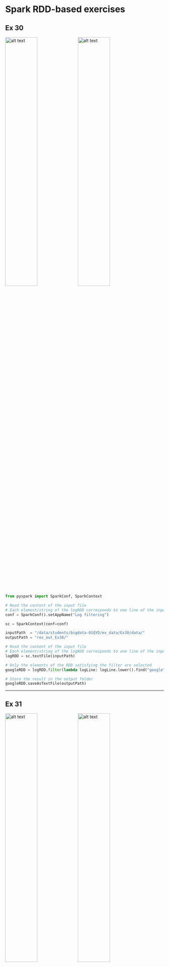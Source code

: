 # Spark RDD-based exercises

## Ex 30

<p float="left">
    <img src="./images/image.png" alt="alt text" width="45%" />
    <img src="./images/image-1.png" alt="alt text" width="45%" />
</p>

```python
from pyspark import SparkConf, SparkContext

# Read the content of the input file
# Each element/string of the logRDD corresponds to one line of the input file
conf = SparkConf().setAppName("Log filtering")

sc = SparkContext(conf=conf)

inputPath  = "/data/students/bigdata-01QYD/ex_data/Ex30/data/"
outputPath = "res_out_Ex30/" 

# Read the content of the input file
# Each element/string of the logRDD corresponds to one line of the input file
logRDD = sc.textFile(inputPath)

# Only the elements of the RDD satisfying the filter are selected
googleRDD = logRDD.filter(lambda logLine: logLine.lower().find("google") >= 0)

# Store the result in the output folder
googleRDD.saveAsTextFile(outputPath)
```

---

## Ex 31

<p float="left">
    <img src="./images/image-2.png" alt="alt text" width="45%" />
    <img src="./images/image-3.png" alt="alt text" width="45%" />
</p>

#### difference between map() and flatmap()

`map()` and `flatMap()` are both Spark transformations used to apply a function to each element of an RDD, but they behave differently in terms of output structure.

1) map()
    - Transforms each input element into one output element.
    - The result is an RDD where each input element maps to a single transformed element.

    Example:

    ```python
    rdd = sc.parallelize(["hello", "world"])

    mapped_rdd = rdd.map(lambda x: x.upper())
    print(mapped_rdd.collect())

    # Output: ['HELLO', 'WORLD']

    ```

2) flatmap()
    - Transforms each input element into zero or more output elements.
    - The result is a flattened RDD where the transformation function returns an iterable, and Spark automatically expands (flattens) it.
    Example:

    ```python
    rdd = sc.parallelize(["hello world", "hi"])

    flat_mapped_rdd = rdd.flatMap(lambda x: x.split(" "))
    print(flat_mapped_rdd.collect())

    # Output: ['hello', 'world', 'hi']

    ```

- Use map() when each input element should correspond to exactly one output element.
- Use flatMap() when each input element may produce multiple outputs, or when flattening a list structure.

#### version with map()

```python
from pyspark import SparkConf, SparkContext

conf = SparkConf().setAppName("Ex 31")
sc = SparkContext(conf=conf)

inputPath  = "/data/students/bigdata-01QYD/ex_data/Ex31/data/"
outputPath = "res_out_Ex31/"

# Read the content of the input file
# Each element/string of the logRDD corresponds to one line of the input file
logRDD = sc.textFile(inputPath)

# Only the elements of the RDD satisfying the filter are selected
googleRDD = logRDD.filter(lambda logLine: logLine.lower().find("www.google.com")>=0)

# Use map to select only the IP address. It is the first field before -
IPsRDD = googleRDD.map(lambda logLine: logLine.split('-')[0])

# Remove duplicates
distinctIPsRDD = IPsRDD.distinct()

# Store the result in the output folder
distinctIPsRDD.saveAsTextFile(outputPath)
```

#### version with flatmap()

```python
from pyspark import SparkConf, SparkContext

conf = SparkConf().setAppName("Ex 31")
sc = SparkContext(conf=conf)

inputPath  = "/data/students/bigdata-01QYD/ex_data/Ex31/data/"
outputPath = "res_out_Ex31/"

# Read the content of the input file
# Each element/string of the logRDD corresponds to one line of the input file
logRDD = sc.textFile(inputPath)

def filterAndExtractIP(line):
    # Inizialize the list that will be returned by this function
    listIPs = []
    
    # If line contains www.google.com add the IP of this line in the returned list
    if line.lower().find("www.google.com")>=0:
        IP = line.split('-')[0]
        listIPs.append(IP)
        
    # return listIPs
    return listIPs

# Only the elements of the RDD satisfying the filter are selected
# and the associated IPs are returned
# Those lines that do not contain "www.google.com" return an empy list.
IPsRDD = logRDD.flatMap(filterAndExtractIP)

# Remove duplicates
distinctIPsRDD = IPsRDD.distinct()

# Store the result in the output folder
distinctIPsRDD.saveAsTextFile(outputPath)
```

---

## Ex 32

<p float="left">
    <img src="./images/image-4.png" alt="alt text" width="45%" />
    <img src="./images/image-5.png" alt="alt text" width="45%" />
</p>

1. We can use the take `takeOrdered(num)` action → since by default it uses the ascending order, we customize the sorting function by negating the elements. In this way we get the elements in descending order and we  only the first one. Keep in mind it returns a list even if there is only one element.
2. We can also use the `top(num)` action → it will retrieve the `num` largest elements in the collection. Of course, we will take only the first one. Same as before: keep in mind it returns a list even if there is only one element.
3. Firstly, with `map()` we retrieve all the values (the same as the examples before) and then with `reduce()` we take only the maximum value.

### version with takeOrdered()

```python
from pyspark import SparkConf, SparkContext

conf = SparkConf().setAppName("Ex 32")
sc = SparkContext(conf=conf)

inputPath  = "/data/students/bigdata-01QYD/ex_data/Ex32/data/"

# Read the content of the input file
readingsRDD = sc.textFile(inputPath)

# Extract the PM10 values
# It can be implemented by using the map transformation
# Split each line and select the third field
# Remember to convert it into a float, otherwise it will be a string
pm10ValuesRDD = readingsRDD.map(lambda PM10Reading: float(PM10Reading.split(',')[2]))

# Select the maximum PM10 value by using the takeOrdered action. We need to change the "sort function"
maxPM10Value = pm10ValuesRDD.takeOrdered(1, lambda n: -1*n)[0]

# Print the result on the standard output of the Driver program/notebook
print(maxPM10Value)

```

### version with top() action

```python
from pyspark import SparkConf, SparkContext

conf = SparkConf().setAppName("Ex 32")
sc = SparkContext(conf=conf)

inputPath  = "/data/students/bigdata-01QYD/ex_data/Ex32/data/"

# Read the content of the input file
readingsRDD = sc.textFile(inputPath)

# Extract the PM10 values
# It can be implemented by using the map transformation
# Split each line and select the third field
pm10ValuesRDD = readingsRDD.map(lambda PM10Reading: float(PM10Reading.split(',')[2]))

# Select the maximum PM10 value by using the top action
maxPM10Value = pm10ValuesRDD.top(1)[0]

# Print the result on the standard output of the Driver program/notebook
print(maxPM10Value)
```

### version with reduce()

```python
from pyspark import SparkConf, SparkContext

conf = SparkConf().setAppName("Ex 32")
sc = SparkContext(conf=conf)

inputPath  = "/data/students/bigdata-01QYD/ex_data/Ex32/data/"

# Read the content of the input file
readingsRDD = sc.textFile(inputPath)

# Extract the PM10 values
# It can be implemented by using the map transformation
# Split each line and select the third field
pm10ValuesRDD = readingsRDD.map(lambda PM10Reading: float(PM10Reading.split(',')[2]))

# Select/compute the maximum PM10 value
# The lambda function is applied in a pairwise fashion to combine the elements
# It compares two values and returns the larger one, progressively reducing the RDD.
maxPM10Value = pm10ValuesRDD.reduce(lambda value1, value2: max(value1,value2))

# Print the result on the standard output of the Driver program/notebook
print("maxPM10Value")
```

##### How `reduce()` Works for Finding the Maximum Value

Let's break down how `reduce()` works for finding the **maximum PM10 value**.

```python
maxPM10Value = pm10ValuesRDD.reduce(lambda value1, value2: max(value1, value2))
```

##### Step-by-Step Explanation

1. **Initial Values**:
   - `value1` and `value2` are the two values that are taken from the RDD.

2. **Lambda Function**:
   - The lambda function `lambda value1, value2: max(value1, value2)` compares `value1` and `value2` and returns the larger of the two. This comparison happens iteratively across the entire RDD.

##### Example with RDD values

If the RDD contains the following values:

```python
[35.2, 42.3, 28.7, 50.1, 60.4]
```

Here’s how the process works:

1. The first comparison is between `35.2` and `42.3`. The function returns `42.3`.
2. Next, it compares `42.3` and `28.7`. The function returns `42.3`.
3. Then, it compares `42.3` and `50.1`. The function returns `50.1`.
4. Finally, it compares `50.1` and `60.4`. The function returns `60.4`.

##### Final Result

After applying the `reduce()` function across all elements in the RDD, the maximum PM10 value, `60.4`, is returned.

---

## Ex 33

<p float="left">
    <img src="./images/image-6.png" alt="alt text" width="45%" />
    <img src="./images/image-7.png" alt="alt text" width="45%" />
</p>

### version with top()

```python
# Read the content of the input file
readingsRDD = sc.textFile(inputPath)

# Extract the PM10 values
# It can be implemented by using the map transformation
# Split each line and select the third field
pm10ValuesRDD = readingsRDD.map(lambda PM10Reading: float(PM10Reading.split(',')[2]))

# Select the top-3 values
top3PM10Value = pm10ValuesRDD.top(3)

# Print the result on the standard output of the Driver program/notebook
print(top3PM10Value)
```

### version with takeOrdered()

```python
# Select the top-3 values
top3PM10Value = pm10ValuesRDD.takeOrdered(3, lambda num: -num)
```

---

## Ex 34

<p float="left">
    <img src="./images/image-8.png" alt="alt text" width="45%" />
    <img src="./images/image-9.png" alt="alt text" width="45%" />
</p>

1. We first map the values and find the maximum with reduce. We then use this result to select from all the lines only those where the PM10 value is equal to this one (`filter()` action).
We used the `reduce()` method to find the maximum, but we could have used `top()` or `takeOrdered()` as in the example before without problems.
Be careful: we can use `takeOrdered()` or `top()` only to select the maximum value, not to select all the lines associated with the maximum value!

### version with reduce() and filter()

```python
from pyspark import SparkConf, SparkContext

conf = SparkConf().setAppName("Ex 34")
sc = SparkContext(conf=conf)

inputPath  = "/data/students/bigdata-01QYD/ex_data/Ex34/data/"
outputPath = "res_out_Ex34/"

# Read the content of the input file
readingsRDD = sc.textFile(inputPath)

# Extract the PM10 values
# It can be implemented by using the map transformation
# Split each line and select the third field
pm10ValuesRDD = readingsRDD.map(lambda PM10Reading: float(PM10Reading.split(',')[2]))

# Select/compute the maximum PM10 value
maxPM10Value = pm10ValuesRDD.reduce(lambda value1, value2: max(value1,value2))

# Filter the content of readingsRDD
# Select only the line(s) associated with the maxPM10Value
selectedRecordsRDD = readingsRDD.filter(lambda PM10Reading: float(PM10Reading.split(',')[2])==maxPM10Value)

# Store the result in the output folder
selectedRecordsRDD.saveAsTextFile(outputPath)
```

### version with takeOrdered()

```py
# Select/compute the maximum PM10 value by using takeOrdered
maxPM10Value = pm10ValuesRDD.takeOrdered(1, lambda num: -num)[0]
```

We only select the maximum and then nothing changes with respect to the previous version.

It would have been **WRONG** a solution like this:

```py
# Extract the top-1 result by using takeOrdered
# Consider the PM10 value to select the top-1 line
selectedRecords  = readingsRDD.takeOrdered(1, lambda PM10Reading: -1*float(PM10Reading.split(',')[2]))
# This solution is WRONG because it selects the first line associated with the maximum PM10 and 
# not all the lines (potentially more than one) associated with the maximum PM10 value 

# Transform the local list returned by top in to an RDD
selectedRecordsRDD = sc.parallelize(selectedRecords)
```

---

## Ex 35

<p float="left">
    <img src="./images/image-10.png" alt="alt text" width="45%" />
    <img src="./images/image-11.png" alt="alt text" width="45%" />
</p>

1. We find the maximum as before
2. We select only the lines with the maximum value
3. We extract the dates from those lines

```py
from pyspark import SparkConf, SparkContext

conf = SparkConf().setAppName("Ex 35")
sc = SparkContext(conf=conf)

inputPath  = "/data/students/bigdata-01QYD/ex_data/Ex35/data/"
outputPath = "res_out_Ex35/"

# Read the content of the input file
readingsRDD = sc.textFile(inputPath)

# Extract the PM10 values
# It can be implemented by using the map transformation
# Split each line and select the third field
pm10ValuesRDD = readingsRDD.map(lambda PM10Reading: float(PM10Reading.split(',')[2]))

# Select/compute the maximum PM10 value
maxPM10Value = pm10ValuesRDD.reduce(lambda value1, value2: max(value1,value2))

# Filter the content of readingsRDD
# Select only the line(s) associated with the maxPM10Value
selectedRecordsRDD = readingsRDD.filter(lambda PM10Reading: float(PM10Reading.split(',')[2])==maxPM10Value)

# Extract the dates from the selected records (second field of each string)
datesRDD = selectedRecordsRDD.map(lambda PM10Reading: PM10Reading.split(',')[1])

# Remove duplicates, if any
distinctDatesRDD = datesRDD.distinct()

# Store the result in the output folder
distinctDatesRDD.saveAsTextFile(outputPath)
```

---

## Ex 36

<p float="left">
    <img src="./images/image-12.png" alt="alt text" width="45%" />
    <img src="./images/image-13.png" alt="alt text" width="45%" />
</p>

**Version 1**

1. We extract only the PM10Values (`map()`)
2. We sum them (`reduce()`)
3. We find the number of elements (`count()`)
4. We compute the average

**Version 2**

1. We extract the PM10Values, but this time we return the tuple (PM10 value, 1) (`map()`)
2. We compute the sum of the pm 10 values and the count of the number of lines together (`reduce()`)
3. We use those values to compute the average

**Version 3**

1. We compute the sum of the PM10 values and the number of input lines by using the aggregate action
2. We compute the average

### version 1

```py
from pyspark import SparkConf, SparkContext

conf = SparkConf().setAppName("Ex 36")
sc = SparkContext(conf=conf)

inputPath  = "/data/students/bigdata-01QYD/ex_data/Ex36/data/"

# Read the content of the input file
readingsRDD = sc.textFile(inputPath)

# Extract the PM10 values
# It can be implemented by using the map transformation
# Split each line and select the third field
pm10ValuesRDD = readingsRDD.map(lambda PM10Reading: float(PM10Reading.split(',')[2]))

# Compute the sum of the PM10 values by using the reduce action
sumPM10Values = pm10ValuesRDD.reduce(lambda value1, value2: value1+value2)

# Count the number of lines of the input file
numLines = pm10ValuesRDD.count()

# Compute average
print("Average=", sumPM10Values / numLines)
```

### version 2

```py
# Extract the PM10 values and return a tuple(PM10 value, 1)
# It can be implemented by using the map transformation
# PM10 is the third field of each input string
pm10ValuesRDD = readingsRDD.map(lambda PM10Reading: ( float(PM10Reading.split(',')[2]), 1) )

# Compute the sum of the PM10 values and the number of input lines (= sum of onses) by using the reduce action
sumPM10ValuesCountLines = pm10ValuesRDD.reduce(lambda value1, value2: (value1[0]+value2[0], value1[1]+value2[1]))

# Compute the average PM10 value
# sumPM10ValuesCountLines[0] is equal to the sum of the input PM10 values
# sumPM10ValuesCountLines[1] is equal to the number of input lines/input values
print("Average=", sumPM10ValuesCountLines[0]/sumPM10ValuesCountLines[1])
```

### version 3

```py
# Read the content of the input file
readingsRDD = sc.textFile(inputPath)

# Compute the sum of the PM10 values and the number of input lines by using the aggregate action
sumPM10ValuesCountLines = readingsRDD.aggregate((0,0), \
                                lambda intermediateResult, PM10Reading: \
                                (intermediateResult[0] + float(PM10Reading.split(',')[2]), intermediateResult[1] + 1), \
                                lambda intermR1, intermR2: (intermR1[0] + intermR2[0], intermR1[1] + intermR2[1]) )

# Compute the average PM10 value
# sumPM10ValuesCountLines[0] is equal to the sum of the input PM10 values
# sumPM10ValuesCountLines[1] is equal to the number of input lines/input values
print("Average=", sumPM10ValuesCountLines[0]/sumPM10ValuesCountLines[1])
```

### version 3, small variation

```py
readingsRDD = sc.textFile(inputPath)

pm10ValuesRDD = readingsRDD.map(lambda line: float(line.split(',')[2]))

sumCount = pm10ValuesRDD.aggregate((0, 0), # zero value (sum, count)
                                   lambda prev, new: (prev[0] + new, prev[1] + 1), #seqOp
                                   lambda p1, p2: (p1[0] + p2[0], p1[1] + p2[1]) #combop
                                   )

avgPm10 = sumCount[0] / sumCount[1]

print(avgPm10)
```

---

## Ex 37

<p float="left">
    <img src="./images/image-14.png" alt="alt text" width="45%" />
    <img src="./images/image-15.png" alt="alt text" width="45%" />
</p>

Here, the main point to understand is that we start by creating tuples (sensor_id, pm10Value) using `map()`. Then we use `reduceByKey()` to obtain something like (sensor_id, max pm10 value for that sensor_id). This gives us the desired result. 😊
With `reduceByKey()` we are able to obtain a single-value final result for each key.
Otherwise, if we wanted a list of values for each key → `groupByKey()`

```py
from pyspark import SparkConf, SparkContext

conf = SparkConf().setAppName("Ex 37")
sc = SparkContext(conf=conf)

inputPath  = "/data/students/bigdata-01QYD/ex_data/Ex37/data/sensors.txt" # argv[1]
outputPath = "res_out_Ex37/" # argv[2]

# Read the content of the input file
readingsRDD = sc.textFile(inputPath)

# Extract the PM10 values
# It can be implemented by using the map transformation
# Split each line and select the third field

# Create an RDD of key-value pairs
# Each pair contains a sensorId (key) and a PM10 value (value)
# It can be implemented by using the map transformation. 
# The function of the map transformation returns a tuple
sensorsPM10ValuesRDD = readingsRDD.map(lambda PM10Reading: (PM10Reading.split(',')[0], float(PM10Reading.split(',')[2])) )

# Apply the reduceByKey transformation to compute the maximum PM10 value for each sensor
sensorsMaxValuesRDD = sensorsPM10ValuesRDD.reduceByKey(lambda value1, value2: max(value1, value2))

# Store the result in the output folder
sensorsMaxValuesRDD.saveAsTextFile(outputPath)
```

---

## Ex 38

<p float="left">
    <img src="./images/image-16.png" alt="alt text" width="45%" />
    <img src="./images/image-17.png" alt="alt text" width="45%" />
</p>

1. We select only the lines where the PM10Value has a value greater than the threshold (`filter()`)
2. We create, with `map()`, an RDD with key-values (sensor_id, 1)
3. With `reduceByKey()` we sum all the '1' values for every sensor_id
4. With `filter()` we select only those that has a value >= 2

```py
from pyspark import SparkConf, SparkContext

conf = SparkConf().setAppName("Ex 37")
sc = SparkContext(conf=conf)

inputPath  = "/data/students/bigdata-01QYD/ex_data/Ex38/data/sensors.txt" # argv[1]
outputPath = "res_out_Ex38/" # argv[2]

# Read the content of the input file
readingsRDD = sc.textFile(inputPath)

# Apply a filter transformation to select only the lines with PM10>50
readingsHighValueRDD = readingsRDD.filter(lambda PM10Reading: float(PM10Reading.split(',')[2])>50 )

# Create an RDD of key-value pairs
# Each pair contains a sensorId (key) and +1 (value)
# It can be implemented by using the map transformation. 
# The function of the map transformation returns a tuple
sensorsPM10CriticalValuesRDD = readingsHighValueRDD.map(lambda PM10Reading: (PM10Reading.split(',')[0], 1) )

# Count the number of critical values for each sensor by using the reduceByKey transformation.
# The used function is the sum of the values (the sum of the ones)
sensorsCountsRDD = sensorsPM10CriticalValuesRDD.reduceByKey(lambda value1, value2: value1+value2)

# Select only the pairs with a value (number of critical PM10 values) at least equal to 2
# This is a filter transformation on an RDD of pairs
sensorsCountsCriticalRDD = sensorsCountsRDD.filter(lambda sensorCountPair: sensorCountPair[1]>=2)

# Store the result in the output folder
sensorsCountsCriticalRDD.saveAsTextFile(outputPath)
```

---

## Ex 39

<p float="left">
    <img src="./images/image-18.png" alt="alt text" width="45%" />
    <img src="./images/image-19.png" alt="alt text" width="45%" />
</p>

1. We select the sensor_ids where the threshold is > 50 (`filter()`)
2. We create an RDD with pairs (sensor_id, date) (`map()` transformation)
3. We group by key all the values created before (`groupByKey()`)
4. Then we have to transform the content of values into list for correctness

```py
from pyspark import SparkConf, SparkContext

conf = SparkConf().setAppName("Ex 39")
sc = SparkContext(conf=conf)

inputPath  = "/data/students/bigdata-01QYD/ex_data/Ex39/data/sensors.txt" # argv[1]
outputPath = "res_out_Ex39/" # argv[2]

# Read the content of the input file
readingsRDD = sc.textFile(inputPath)

# Apply a filter transformation to select only the lines with PM10>50
readingsHighValueRDD = readingsRDD.filter(lambda PM10Reading: float(PM10Reading.split(',')[2])>50 )

# Create an RDD of key-value pairs
# Each pair contains a sensorId (key) and a date (value)
# It can be implemented by using the map transformation. 
sensorsCriticalDatesRDD = readingsHighValueRDD.map(lambda PM10Reading: (PM10Reading.split(',')[0], PM10Reading.split(',')[1]) )

# Create one pair for each sensor (key) with the list of dates associated with that sensor (value)
# by using the groupByKey transformation
finalSensorCriticalDates = sensorsCriticalDatesRDD.groupByKey()

# The map method is used to transform the content of the iterable over the values of each key into a list (that can be stored in a readable format)
finalSensorCriticalDateStringFormat = finalSensorCriticalDates.mapValues(lambda dates : list(dates))

# Store the result in the output folder
finalSensorCriticalDateStringFormat.saveAsTextFile(outputPath)
```

---

## Ex 39 bis

<p float="left">
    <img src="./images/image-20.png" alt="alt text" width="45%" />
    <img src="./images/image-21.png" alt="alt text" width="45%" />
</p>

The first part is identical to the previous one.
We have to add the sensor_ids with the empty lists. To do so:

1. We create an RDD for all the sensor_ids
2. We subtract from those the ones with PM10Values > 50
3. We create an RDD with pairs (sensor_id, []) for those
4. We do an union with the previous ones

```py
from pyspark import SparkConf, SparkContext

conf = SparkConf().setAppName("Ex 39 bis")
sc = SparkContext(conf=conf)

inputPath  = "/data/students/bigdata-01QYD/ex_data/Ex39bis/data/sensors.txt" # argv[1]
outputPath = "res_out_Ex39bisv1" # argv[2]

# Read the content of the input file
readingsRDD = sc.textFile(inputPath)

# Apply a filter transformation to select only the lines with PM10>50
readingsHighValueRDD = readingsRDD.filter(lambda PM10Reading: float(PM10Reading.split(',')[2])>50 )

# Create an RDD of key-value pairs
# Each pair contains a sensorId (key) and a date (value)
# It can be implemented by using the map transformation. 
sensorsCriticalDatesRDD = readingsHighValueRDD.map(lambda PM10Reading: (PM10Reading.split(',')[0], PM10Reading.split(',')[1]) )

# Create one pair for each sensor (key) with the list of dates associated with that sensor (value)
# by using the groupByKey transformation
finalSensorCriticalDates = sensorsCriticalDatesRDD.groupByKey()

# The map method is used to transform the content of the iterable over the values of each key into a list (that can be stored in a readable format)
finalSensorCriticalDateStringFormat = finalSensorCriticalDates.mapValues(lambda dates : list(dates))

# All sensors ID from the complete input file
allSensorsRDD = readingsRDD.map(lambda PM10Reading: PM10Reading.split(',')[0])

# Select the identifiers of the sensors that have never been associated with a PM10 values greater than 50
sensorsNeverHighValueRDD = allSensorsRDD.subtract(finalSensorCriticalDates.keys())

# Map each sensor that has never been associated with a PM10 values greater than 50
# to a tuple/pair (sensorId, [])
sensorsNeverHighValueRDDEmptyList = sensorsNeverHighValueRDD.map(lambda sensorId: (sensorId, []))

# Compute the final result
resultRDD = finalSensorCriticalDateStringFormat.union(sensorsNeverHighValueRDDEmptyList)
```

---

## Ex 40

<p float="left">
    <img src="./images/image-22.png" alt="alt text" width="45%" />
    <img src="./images/image-23.png" alt="alt text" width="45%" />
</p>

1. We create an RDD with the lines where the PM10Value > 50 (`filter()`)
2. Starting from those we create tuples (sensor_id, 1) (`map()`)
3. We reduce by key making a sum of all values (`reduceByKey()`)
4. We sort them in descending order (`sortBy()` with parameters: value field and False for ascending order)

```py
from pyspark import SparkConf, SparkContext

conf = SparkConf().setAppName("Ex 40")
sc = SparkContext(conf=conf)

inputPath  = "/data/students/bigdata-01QYD/ex_data/Ex40/data/sensors.txt" # argv[1]
outputPath = "res_out_Ex40/" # argv[2]

# Read the content of the input file
readingsRDD = sc.textFile(inputPath)

# Apply a filter transformation to select only the lines with PM10>50
readingsHighValueRDD = readingsRDD.filter(lambda PM10Reading: float(PM10Reading.split(',')[2])>50 )

# Create an RDD of key-value pairs
# Each pair contains a sensorId (key) and +1 (value)
# It can be implemented by using the map transformation. 
# The function of the map transformation returns a tuple
sensorsPM10CriticalValuesRDD = readingsHighValueRDD.map(lambda PM10Reading: (PM10Reading.split(',')[0], 1) )

# Count the number of critical values for each sensor by using the reduceByKey transformation.
# The used function is the sum of the values (the sum of the ones)
sensorsCountsRDD = sensorsPM10CriticalValuesRDD.reduceByKey(lambda value1, value2: value1+value2)

# Sort pairs by number of critical values - descending order
sortedPairs = sensorsCountsRDD.sortBy(lambda pair: pair[1], False)

# Store the result in the output folder
sortedPairs.saveAsTextFile(outputPath)
```

---

## Ex 41

<p float="left">
    <img src="./images/image-24.png" alt="alt text" width="45%" />
    <img src="./images/image-25.png" alt="alt text" width="45%" />
    <img src="./images/image-26.png" alt="alt text" width="45%" />
</p>

**Version 1** → use of `top()`

- Pay attention: `top()` is an action → it will return a python local variable, not an RDD (we will create it before saving in the HDFS)

**Version 2** → use of `sortBy()` and then `take(k)`

- Same story for `take(k)` → it is an action → doesn't return RDDs

### version 1

```py
from pyspark import SparkConf, SparkContext

conf = SparkConf().setAppName("Ex 41")
sc = SparkContext(conf=conf)

inputPath  = "/data/students/bigdata-01QYD/ex_data/Ex41/data/sensors.txt" # argv[1]
outputPath = "res_out_Ex41v1/" # argv[2]
k = 1 # argv[3]

# Read the content of the input file
readingsRDD = sc.textFile(inputPath)

# Apply a filter transformation to select only the lines with PM10>50
readingsHighValueRDD = readingsRDD.filter(lambda PM10Reading: float(PM10Reading.split(',')[2])>50 )

# Create an RDD of key-value pairs
# Each pair contains a sensorId (key) and +1 (value)
# It can be implemented by using the map transformation. 
# The function of the map transformation returns a tuple
sensorsPM10CriticalValuesRDD = readingsHighValueRDD.map(lambda PM10Reading: (PM10Reading.split(',')[0], 1) )

# Count the number of critical values for each sensor by using the reduceByKey transformation.
# The used function is the sum of the values (the sum of the ones)
sensorsCountsRDD = sensorsPM10CriticalValuesRDD.reduceByKey(lambda value1, value2: value1+value2)

# Use top to select the top k pairs based on the number of critical dates
topKSensorsNumCriticalValues = sensorsCountsRDD.top(k, lambda pair: pair[1])

# top is an action. Hence, topKCriticalSensors is a local Python variable of the Driver.
# Create an RDD of pairs and store it in HDFS by means of the saveAsTextFile method
topKSensorsRDD = sc.parallelize(topKSensorsNumCriticalValues)

topKSensorsRDD.saveAsTextFile(outputPath)

```

### version 2

```py
from pyspark import SparkConf, SparkContext

conf = SparkConf().setAppName("Ex 41")
sc = SparkContext(conf=conf)

inputPath  = "/data/students/bigdata-01QYD/ex_data/Ex41/data/sensors.txt" # argv[1]
outputPath = "res_out_Ex41v1/" # argv[2]
k = 1 # argv[3]

# Read the content of the input file
readingsRDD = sc.textFile(inputPath)

# Apply a filter transformation to select only the lines with PM10>50
readingsHighValueRDD = readingsRDD.filter(lambda PM10Reading: float(PM10Reading.split(',')[2])>50 )

# Create an RDD of key-value pairs
# Each pair contains a sensorId (key) and +1 (value)
# It can be implemented by using the map transformation. 
# The function of the map transformation returns a tuple
sensorsPM10CriticalValuesRDD = readingsHighValueRDD.map(lambda PM10Reading: (PM10Reading.split(',')[0], 1) )

# Count the number of critical values for each sensor by using the reduceByKey transformation.
# The used function is the sum of the values (the sum of the ones)
sensorsCountsRDD = sensorsPM10CriticalValuesRDD.reduceByKey(lambda value1, value2: value1+value2)

# Sort pairs by number of critical values - descending order
sortedNumCriticalValuesSensorRDD = sensorsCountsRDD.sortBy(lambda pair: pair[1], False)

# Select the first k elements of sortedNumCriticalValuesSensorRDD.
# sortedNumCriticalValuesSensorRDD is sorted. 
# Hence, the first k elements are the ones we are interested in  
topKSensorsNumCriticalValues = sortedNumCriticalValuesSensorRDD.take(k)

# take is an action. Hence, topKCriticalSensors is a local Python variable of the Driver.
# Create an RDD of pairs and store it in HDFS by means of the saveAsTextFile method
topKSensorsRDD = sc.parallelize(topKSensorsNumCriticalValues)

topKSensorsRDD.saveAsTextFile(outputPath)
```

---

## Ex 42

<p float="left">
    <img src="./images/image-27.png" alt="alt text" width="45%" />
    <img src="./images/image-28.png" alt="alt text" width="45%" />
    <img src="./images/image-29.png" alt="alt text" width="45%" />
    <img src="./images/image-30.png" alt="alt text" width="45%" />
</p>

The strategy here is the following:

1. We create question pairs (question_id, text_of_the_question)
2. We create answer pairs (question_id, text_of_the_answer)
3. We create question-answers pairs with `cogroup()`
    - the 'key' will be *question_id*
    - the 'value' will be a tuple with 2 iterables: one over text_of_the_question and another one over text_of_the_answer
    They will clearly need to be reformatted.

**Remember**: whenever there is the need to pair keys and list of all values associated with that key → **`cogroup()`** transformation

```py
from pyspark import SparkConf, SparkContext

conf = SparkConf().setAppName("Ex 42")
sc = SparkContext(conf=conf)

inputPathQuestions  = "/data/students/bigdata-01QYD/ex_data/Ex42/data/questions.txt" # argv[1]
inputPathAnswers = "/data/students/bigdata-01QYD/ex_data/Ex42/data/answers.txt" # argv[2]
outputPath = "res_out_Ex42/" # argv[3]

# Read the content of the question file
questionsRDD = sc.textFile(inputPathQuestions)

# Create an RDD of pairs with the questionId as key and the question text as value
questionsPairRDD = questionsRDD.map(lambda question: (question.split(",")[0] , question.split(",")[2]) )

# Read the content of the answer file
answersRDD = sc.textFile(inputPathAnswers)

# Create an RDD of pairs with the questionId as key and the answer text as value
answersPairRDD = answersRDD.map(lambda answer: (answer.split(",")[1] , answer.split(",")[3]) )

# "Cogroup" the two RDDs of pairs
questionsAnswersPairRDD = questionsPairRDD.cogroup(answersPairRDD)

# Use map to transform the two iterables of each pair into a list (reformat them)
questionsAnswersReformatted = questionsAnswersPairRDD.mapValues(lambda value: (list(value[0]), list(value[1]) ) )

questionsAnswersReformatted.saveAsTextFile(outputPath)
```

---

## EX 43

<p float="left">
    <img src="./images/image-31.png" alt="alt text" width="45%" />
    <img src="./images/image-32.png" alt="alt text" width="45%" />
    <img src="./images/image-33.png" alt="alt text" width="45%" />
    <img src="./images/image-34.png" alt="alt text" width="45%" />
    <img src="./images/image-35.png" alt="alt text" width="45%" />
    <img src="./images/image-36.png" alt="alt text" width="45%" />
    <img src="./images/image-37.png" alt="alt text" width="45%" />
</p>

Note on `cache()`:
→ It is used in Pyspark to memorize in the cache an RDD (or a Dataframe).
→ When an RDD or DataFrame is cached, it is stored in memory (RAM) on the cluster nodes, making subsequent operations on it much faster.
→ This is particularly useful when you plan to reuse the same RDD or DataFrame multiple times within a Spark application.

### configuration and paths

```py
from pyspark import SparkConf, SparkContext

conf = SparkConf().setAppName("Ex 43")
sc = SparkContext(conf=conf)

#inputPathReadings = "/data/students/bigdata-01QYD/ex_data/Ex43/data/readings.txt"
#inputPathNeighbors = "/data/students/bigdata-01QYD/ex_data/Ex43/data/neighbors.txt"
#outputPath = "res_out_Ex43/"
#outputPath2 = "res_out_Ex43_2/"
#outputPath3 = "res_out_Ex43_3/"
#thresholdFreeSlots = 3
#thresholdCriticalPercentage = 0.8

inputPathReadings = "data/Ex43/data/readings.txt"
inputPathNeighbors = "data/Ex43/data/neighbors.txt"
outputPath = "res_out_Ex43/"
outputPath2 = "res_out_Ex43_2/"
outputPath3 = "res_out_Ex43_3/"
thresholdFreeSlots = 3
thresholdCriticalPercentage = 0.8
```

### part I

```py
# Solution Ex. 43 - part I
# Selection of the stations with a percentage of critical situations
# greater than 80%

# Read the content of the readings file
readingsRDD = sc.textFile(inputPathReadings).cache()

def criticalSituation(line):
    fields = line.split(",")
    # fields[0] is the station id
    # fields[5] is the number of free slots
    stationId = fields[0]
    numFreeSlots = int(fields[5])
    
    if  numFreeSlots < thresholdFreeSlots:
        return (stationId, (1, 1))
    else:
        return (stationId, (1, 0))
    
# Count the number of total and critical readings for each station
# Create an RDD of pairs with
# key: stationId
# value: (numReadings, numCriticalReadings)
# ------- numReadings: 1 for each input line
# --------numCriticalReadings: 0 if the situation is not critical. 1 if it is critical
stationCountPairRDD = readingsRDD.map(criticalSituation)

# Compute the number of total and critical readings for each station
stationTotalCountPairRDD = stationCountPairRDD\
.reduceByKey(lambda c1, c2: (c1[0]+c2[0], c1[1]+c2[1]) )

# Compute the percentage of critical situations for each station
stationPercentagePairRDD = stationTotalCountPairRDD\
.mapValues(lambda counters: counters[1]/counters[0])

# Select stations with percentage > 80%
selectedStationsPairRDD = stationPercentagePairRDD\
.filter(lambda sensorPerc: sensorPerc[1]>thresholdCriticalPercentage)

# Sort the stored stations by decreasing percentage of critical situations
selectedStationsSortedPairRDD = selectedStationsPairRDD\
.sortBy(lambda sensorPerc: sensorPerc[1], ascending=False)

selectedStationsSortedPairRDD.saveAsTextFile(outputPath)
```

### part II

```py
# Solution Ex. 43 - part II
# Selection of the pairs (timeslot, station) with a percentage of
# critical situations greater than 80%

def criticalSituationTimeslots(line):
    
    fields = line.split(",")

    # fields[0] is the station id
    # fields[2] is the hour
    # fields[5] is the number of free slots

    stationId = fields[0]
    numFreeSlots = int(fields[5])
    
    minTimeslotHour = 4 * ( int(fields[2]) // int(4))
    maxTimeslotHour = minTimeslotHour + 3

    timestamp = "ts[" + str(minTimeslotHour) + "-" + str(maxTimeslotHour) + "]"
    
    key = (timestamp, stationId)
    
    if  numFreeSlots < thresholdFreeSlots:
        return (key, (1, 1))
    else:
        return (key, (1, 0))
    
# The input data are already in readingsRDD

# Count the number of total and critical readings for each (timeslot,stationId)
# Create an RDD of pairs with
# key: (timeslot,stationId)
# value: (numReadings, numCriticalReadings)
# ------- numReadings: 1 for each input line
# --------numCriticalReadings: 0 if the situation is not critical. 1 if it is critical

timestampStationCountPairRDD = readingsRDD.map(criticalSituationTimeslots)

# Compute the number of total and critical readings for each (timeslot,station)
timestampStationTotalCountPairRDD = timestampStationCountPairRDD \
.reduceByKey(lambda c1, c2: (c1[0]+c2[0], c1[1]+c2[1]) )

# Compute the percentage of critical situations for each (timeslot,station)
timestampStationPercentagePairRDD = timestampStationTotalCountPairRDD\
.mapValues(lambda counters: counters[1]/counters[0])

# Select (timeslot,station) pairs with percentage > 80%
selectedTimestampStationsPairRDD = timestampStationPercentagePairRDD\
.filter(lambda sensorPerc: sensorPerc[1]>thresholdCriticalPercentage)

# Sort the stored pairs by decreasing percentage of critical situations
percentageTimestampStationsSortedPairRDD = selectedTimestampStationsPairRDD\
.sortBy(lambda sensorPerc: sensorPerc[1], ascending=False)

percentageTimestampStationsSortedPairRDD.saveAsTextFile(outputPath2)
```

### part III

```py
# Solution Ex. 43 - part III
# Select a reading (i.e., a line) of the first input file if and only if the following constraints are true
# - The line is associated with a full station situation
# - All the neighbor stations of the station Si are full in the time stamp associated with the current line

# Read the file containing the list of neighbors for each station
neighborsRDD = sc.textFile(inputPathNeighbors)

# Map each line of the input file to a pair stationid, list of neighbor stations
nPairRDD = neighborsRDD.map(lambda line: (line.split(",")[0], line.split(",")[1].split(" ")) )

# Create a local dictionary in the main memory of the driver that will be used to store the mapping 
# stationid -> list of neighbors
# There are only 100 stations. Hence, you can suppose that data about neighbors can be stored in the main memory
neighbors=nPairRDD.collectAsMap()

# The input data are already in readingsRDD

# Select the lines/readings associated with a full status (number of free slots equal to 0)
fullStatusLines = readingsRDD.filter(lambda line: int(line.split(",")[5])==0)

def extractTimestamp(reading):
    fields = reading.split(",")
    timestamp = fields[1] + fields[2] + fields[3]
    
    return timestamp

# Create an RDD of pairs with key = timestamp and value=reading associated with that timestamp
# The concatenation of fields[1], fields[2], fields[3] is the timestamp of the reading
fullLinesPRDD = fullStatusLines.map(lambda reading: (extractTimestamp(reading), reading))

#  Collapse all the values with the same key in one single pair (timestamp, reading associated with that timestamp)
fullReadingsPerTimestamp = fullLinesPRDD.groupByKey()

def selectReadingssFunc(pairTimeStampListReadings):
    # Extract the list of stations that appear in the readings
    # associated with the current key 
    # (i.e., the list of stations that are full in this timestamp)
    # The list of readings is in the value part of the inpput key-value pair
    stations = []
    for reading in pairTimeStampListReadings[1]:
        # Extract the stationid from each reading
        fields = reading.split(",")
        stationId = fields[0]
        stations.append(stationId)
        
        
    # Iterate again over the list of readings to select the readings satistying the constraint on the 
    # full status situation of all neighboors 
    selectedReading = []

    for reading in pairTimeStampListReadings[1]:
        # This reading must be selected if all the neighbors of
        # the station of this reading are also in the value of
        # the current key-value pair (i.e., if they are in list stations)
        # Extract the stationid of this reading
        fields = reading.split(",")
        stationId = fields[0]

        # Select the list of neighbors of the current station
        nCurrentStation = neighbors[stationId]
        
        # Check if all the neighbors of the current station are in value 
        # (i.e., the local list stations) of the current key-value pair
        allNeighborsFull = True
        
        for neighborStation in nCurrentStation:
            if neighborStation not in stations:
                # There is at least one neighbor of th current station
                # that is not in the full status in this timestamp
                allNeighborsFull = False
                
        if allNeighborsFull == True:
            selectedReading.append(reading)
            
    return selectedReading

# Each pair contains a timestamp and the list of readings (with number of free slots equal to 0) 
# associated with that timestamp.
# Check, for each reading in the list, if all the neighbors of the station of that reading are 
# also present in this list of readings
# Emit one "string" for each reading associated with a completely full status 
selectedReadingsRDD = fullReadingsPerTimestamp.flatMap(selectReadingssFunc)

# Store the result in HDFS
selectedReadingsRDD.saveAsTextFile(outputPath3)
```

---

## Ex 44

<p float="left">
    <img src="./images/image-38.png" alt="alt text" width="45%" />
    <img src="./images/image-39.png" alt="alt text" width="45%" />
    <img src="./images/image-40.png" alt="alt text" width="45%" />
    <img src="./images/image-41.png" alt="alt text" width="45%" />
</p>

```py
from pyspark import SparkConf, SparkContext

conf = SparkConf().setAppName("Ex 44")
sc = SparkContext(conf=conf)

#inputPathWatched = "/data/students/bigdata-01QYD/ex_data/Ex44/data/watchedmovies.txt"
#inputPathPreferences = "/data/students/bigdata-01QYD/ex_data/Ex44/data/preferences.txt"
#inputPathMovies = "/data/students/bigdata-01QYD/ex_data/Ex44/data/movies.txt"
#outputPath = "res_out_Ex44/"
#threshold = 0.5

inputPathWatched = "data/Ex44/data/watchedmovies.txt"
inputPathPreferences = "data/Ex44/data/preferences.txt"
inputPathMovies = "data/Ex44/data/movies.txt"
outputPath = "res_out_Ex44/"
threshold = 0.5

# Read the content of the watched movies file
watchedRDD = sc.textFile(inputPathWatched)

# Select only userid and movieid
# Define an RDD or pairs with movieid as key and userid as value
movieUserPairRDD = watchedRDD.map(lambda line:  (line.split(",")[1], line.split(",")[0]))

# Read the content of the movies file
moviesRDD = sc.textFile(inputPathMovies)

# Select only movieid and genre
# Define an RDD of pairs with movieid as key and genre as value
movieGenrePairRDD = moviesRDD.map(lambda line:  (line.split(",")[0], line.split(",")[2]))

# Join watched movies with movies
joinWatchedGenreRDD = movieUserPairRDD.join(movieGenrePairRDD)

# Select only userid (as key) and genre (as value)
usersWatchedGenresRDD = joinWatchedGenreRDD.map(lambda pair: (pair[1][0], pair[1][1]))

# Read the content of preferences.txt
preferencesRDD = sc.textFile(inputPathPreferences)

# Define an RDD of pairs with userid as key and genre as value
userLikedGenresRDD = preferencesRDD.map(lambda line: (line.split(",")[0], line.split(",")[1]))

# Cogroup the lists of watched and liked genres for each user
# There is one pair for each userid
# the value contains the list of genres (with repetitions) of the
# watched movies and the list of liked genres
userWatchedLikedGenres = usersWatchedGenresRDD.cogroup(userLikedGenresRDD)

def misleadingProfileFunc(userWatchedLikedGenresLists):
    # Store in a local list the "small" set of liked genres
    # associated with the current user
    likedGenres = list(userWatchedLikedGenresLists[1][1])
    
    # Iterate over the watched movies (the genres of the watched movies)and count
    # - The number of watched movies for this user
    # - How many of watched movies are associated with a not liked genre
    numWatchedMovies = 0
    notLiked = 0
   
    for watchedGenre in userWatchedLikedGenresLists[1][0]:
        numWatchedMovies = numWatchedMovies+1
        if watchedGenre not in likedGenres:
            notLiked = notLiked+1
            
    # Check if the number of watched movies associated with a non-liked genre
    # is greater that threshold%
    if float(notLiked) > threshold * float(numWatchedMovies):
        return True
    else: 
        return False
    
# Filter the users with a misleading profile
misleadingUsersListsRDD = userWatchedLikedGenres.filter(misleadingProfileFunc)

# Select only the userid of the users with a misleading profile
misleadingUsersRDD = misleadingUsersListsRDD.keys()

misleadingUsersRDD.saveAsTextFile(outputPath)
```

---

## Ex 45

<p float="left">
    <img src="./images/image-42.png" alt="alt text" width="45%" />
    <img src="./images/image-43.png" alt="alt text" width="45%" />
    <img src="./images/image-44.png" alt="alt text" width="45%" />
    <img src="./images/image-45.png" alt="alt text" width="45%" />
</p>

```py
from pyspark import SparkConf, SparkContext

conf = SparkConf().setAppName("Ex 45")
sc = SparkContext(conf=conf)

#inputPathWatched = "/data/students/bigdata-01QYD/ex_data/Ex45/data/watchedmovies.txt"
#inputPathPreferences = "/data/students/bigdata-01QYD/ex_data/Ex45/data/preferences.txt"
#inputPathMovies = "/data/students/bigdata-01QYD/ex_data/Ex45/data/movies.txt"
#outputPath = "res_out_Ex45/"
#threshold = 0.5

inputPathWatched = "data/Ex45/data/watchedmovies.txt"
inputPathPreferences = "data/Ex45/data/preferences.txt"
inputPathMovies = "data/Ex45/data/movies.txt"
outputPath = "res_out_Ex45/"
threshold = 0.5

# Read the content of the watched movies file
watchedRDD = sc.textFile(inputPathWatched)

# Select only userid and movieid
# Define an RDD or pairs with movieid as key and userid as value
movieUserPairRDD = watchedRDD.map(lambda line:  (line.split(",")[1], line.split(",")[0]))

# Read the content of the movies file
moviesRDD = sc.textFile(inputPathMovies)

# Select only movieid and genre
# Define an RDD of pairs with movieid as key and genre as value
movieGenrePairRDD = moviesRDD.map(lambda line:  (line.split(",")[0], line.split(",")[2]))

# Select only userid (as key) and genre (as value)
usersWatchedGenresRDD = joinWatchedGenreRDD.map(lambda pair: (pair[1][0], pair[1][1]))

# Read the content of preferences.txt
preferencesRDD = sc.textFile(inputPathPreferences)

# Define an RDD of pairs with userid as key and genre as value
userLikedGenresRDD = preferencesRDD.map(lambda line: (line.split(",")[0], line.split(",")[1]))

# Cogroup the lists of watched and liked genres for each user
# There is one pair for each userid
# the value contains the list of genres (with repetitions) of the
# watched movies and the list of liked genres
userWatchedLikedGenres = usersWatchedGenresRDD.cogroup(userLikedGenresRDD)

# This function is used in the next transformation to select users with a misleading profile 
def misleadingProfileFunc(userWatchedLikedGenresLists):
    # Store in a local list the "small" set of liked genres
    # associated with the current user
    likedGenres = list(userWatchedLikedGenresLists[1][1])
    
    # Iterate over the watched movies (the genres of the watched movies)and count
    # - The number of watched movies for this user
    # - How many of watched movies are associated with a not liked genre
    numWatchedMovies = 0
    notLiked = 0
   
    for watchedGenre in userWatchedLikedGenresLists[1][0]:
        numWatchedMovies = numWatchedMovies+1
        if watchedGenre not in likedGenres:
            notLiked = notLiked+1
            
    # Check if the number of watched movies associated with a non-liked genre
    # is greater that threshold%
    if float(notLiked) > threshold * float(numWatchedMovies):
        return True
    else: 
        return False
    
# Filter the users with a misleading profile
misleadingUsersListsRDD = userWatchedLikedGenres.filter(misleadingProfileFunc)

# This function is used in the next transformation to select the pairs (userid,misleading genre)
def misleadingGenresFunc(userWatchedLikedGenresLists):
    # Store in a local list the "small" set of liked genres
    # associated with the current user
    
    userId = userWatchedLikedGenresLists[0]
    likedGenres = list(userWatchedLikedGenresLists[1][1])
    
    # In this solution I suppose that the number of distinct genres for each user 
    # is small and can be stored in a local variable.
    # The local variable is a dictionary that stores for each non-liked genre 
    # also its number of occurrences in the list of watched movies of the current user
    numGenres = {}
    
    
    # Iterate over the watched movies (the genres of the watched movies).
    # Select the watched genres that are not in the liked genres and 
    # count their number of occurrences. Store them in the numGenres dictionary
    for watchedGenre in userWatchedLikedGenresLists[1][0]:
        # Check if the genre is not in the liked ones
        if watchedGenre not in likedGenres:
            # Update the number of times this genre appears
            # in the list of movies watched by the current user
            if watchedGenre in numGenres:
                numGenres[watchedGenre] = numGenres[watchedGenre] + 1
            else:
                numGenres[watchedGenre] = 1
                
    # Select the genres, which are not in the liked ones,
    # which occur at least 5 times
    selectedGenres = []
    
    for genre, occurrences in numGenres.items():
        if occurrences>=5:
            selectedGenres.append( (userId, genre) )
            
    return selectedGenres

# Select the pairs (userid,misleading genre)
misleadingUserGenrePairRDD = misleadingUsersListsRDD.flatMap(misleadingGenresFunc)

misleadingUserGenrePairRDD.saveAsTextFile(outputPath)
```

---

## Ex 46

<p float="left">
    <img src="./images/image-46.png" alt="alt text" width="45%" />
    <img src="./images/image-47.png" alt="alt text" width="45%" />
    <img src="./images/image-48.png" alt="alt text" width="45%" />
</p>

```py
from pyspark import SparkConf, SparkContext
import sys

conf = SparkConf().setAppName("Ex 46")
sc = SparkContext(conf=conf)

inputPath = "data/Ex46/data/readings.txt" # "/data/students/bigdata-01QYD/ex_data/Ex46/data/readings.txt"
outputPath = "res_out_Ex46v2/"

# Read the content of the readings
readingsRDD = sc.textFile(inputPath)

# Generate the elements of each window.
# Each reading with start time t belongs to 3 windows with a window size equal to 3:
# - The one starting at time t-120s
# - The one starting at time t-60s
# - The one starting at time t

def windowElementsFunc(reading):
    fields = reading.split(",")

    # Time stamp of this reading
    t = int(fields[0])
    # Temperature
    temperature = float(fields[1])
    
    # The current reading, associated with time stamp t,
    # is part of the windows starting at time t, t-60s, t-120s
    
    # pairs is a list containing three pairs (window start timestamp, current reading) associated with
    # the three windows containing this reading
    pairs = []
    
    # Window starting at time t
    # This reading is the first element of the window starting at time t
    pairs.append((t, reading))
    
    # Window starting at time t-60
    # This reading is the second element of that window starting at time t-60
    pairs.append((t-60, reading))

    # Window starting at time t-120
    # This reading is the third element of that window starting at time t-120
    pairs.append((t-120, reading))

    return pairs

windowsElementsRDD = readingsRDD.flatMap(windowElementsFunc)

# Use groupByKey to generate one sequence for each time stamp
timestampsWindowsRDD = windowsElementsRDD.groupByKey()

# This function is used in the next transformation to select the windows with an incrasing temperature trend
def increasingTrendFunc(pairInitialTimestampWindow):

    # The key of the input pair is the intial timestamp of the current window
    minTimestamp = pairInitialTimestampWindow[0]
    
    # Store the (at most) 3 elements of the window in a dictionary
    # containing enties time stamp -> temperature
    timestampTemp = {}

    # pairInitialTimestampWindow[1] contains the elements of the current window
    window = pairInitialTimestampWindow[1]
    
    
    for timestampTemperature in window:
        fields = timestampTemperature.split(",")
        t = int(fields[0])
        temperature = float(fields[1])
        
        timestampTemp[t] = temperature
        
    
    # Check if the list contains three elements.
    # If the number of elements is not equal to 3 the window is incomplete and must be discarded
    if len(timestampTemp) != 3:
        increasing = False
    else:
        # Check is the increasing trend is satisfied
        if timestampTemp[minTimestamp]<timestampTemp[minTimestamp+60] and timestampTemp[minTimestamp+60]<timestampTemp[minTimestamp+120]:
            increasing = True
        else:
            increasing = False

    return increasing

seletedWindowsRDD = timestampsWindowsRDD.filter(increasingTrendFunc)

# The result is in the value part of the returned pairs

# Store the result. Map the iterable associated with each window to a list

seletedWindowsRDD.values().map(lambda window: list(window)).saveAsTextFile(outputPath)
```
